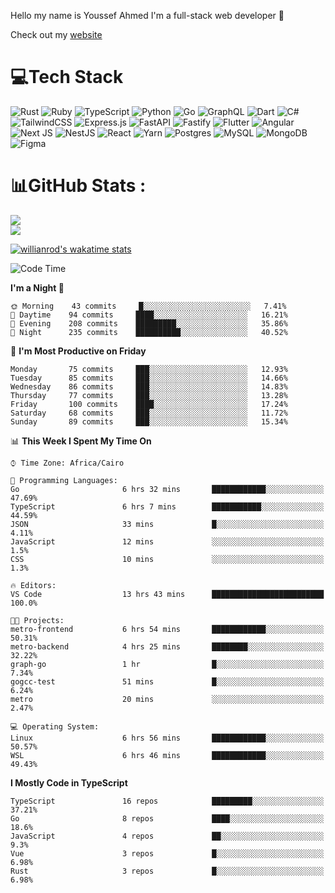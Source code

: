 Hello my name is Youssef Ahmed I'm a full-stack web developer 👋

Check out my [website](https://youssefahmed.vercel.app)
 
# 💻Tech Stack

![Rust](https://img.shields.io/badge/rust-%23000000.svg?style=for-the-badge&logo=rust&logoColor=white) ![Ruby](https://img.shields.io/badge/ruby-%23CC342D.svg?style=for-the-badge&logo=ruby&logoColor=white) ![TypeScript](https://img.shields.io/badge/typescript-%23007ACC.svg?style=for-the-badge&logo=typescript&logoColor=white) ![Python](https://img.shields.io/badge/python-3670A0?style=for-the-badge&logo=python&logoColor=ffdd54) ![Go](https://img.shields.io/badge/go-%2300ADD8.svg?style=for-the-badge&logo=go&logoColor=white) ![GraphQL](https://img.shields.io/badge/-GraphQL-E10098?style=for-the-badge&logo=graphql&logoColor=white) ![Dart](https://img.shields.io/badge/dart-%230175C2.svg?style=for-the-badge&logo=dart&logoColor=white) ![C#](https://img.shields.io/badge/c%23-%23239120.svg?style=for-the-badge&logo=c-sharp&logoColor=white) ![TailwindCSS](https://img.shields.io/badge/tailwindcss-%2338B2AC.svg?style=for-the-badge&logo=tailwind-css&logoColor=white) ![Express.js](https://img.shields.io/badge/express.js-%23404d59.svg?style=for-the-badge&logo=express&logoColor=%2361DAFB) ![FastAPI](https://img.shields.io/badge/FastAPI-005571?style=for-the-badge&logo=fastapi) ![Fastify](https://img.shields.io/badge/fastify-%23000000.svg?style=for-the-badge&logo=fastify&logoColor=white) ![Flutter](https://img.shields.io/badge/Flutter-%2302569B.svg?style=for-the-badge&logo=Flutter&logoColor=white) ![Angular](https://img.shields.io/badge/angular-%23DD0031.svg?style=for-the-badge&logo=angular&logoColor=white) ![Next JS](https://img.shields.io/badge/Next-black?style=for-the-badge&logo=next.js&logoColor=white) ![NestJS](https://img.shields.io/badge/nestjs-%23E0234E.svg?style=for-the-badge&logo=nestjs&logoColor=white) ![React](https://img.shields.io/badge/react-%2320232a.svg?style=for-the-badge&logo=react&logoColor=%2361DAFB) ![Yarn](https://img.shields.io/badge/yarn-%232C8EBB.svg?style=for-the-badge&logo=yarn&logoColor=white) ![Postgres](https://img.shields.io/badge/postgres-%23316192.svg?style=for-the-badge&logo=postgresql&logoColor=white) ![MySQL](https://img.shields.io/badge/mysql-%2300f.svg?style=for-the-badge&logo=mysql&logoColor=white) ![MongoDB](https://img.shields.io/badge/MongoDB-%234ea94b.svg?style=for-the-badge&logo=mongodb&logoColor=white)     ![Figma](https://img.shields.io/badge/figma-%23F24E1E.svg?style=for-the-badge&logo=figma&logoColor=white)

# 📊GitHub Stats :

![](https://github-readme-stats.vercel.app/api?username=joetifa2003&theme=tokyonight&hide_border=false&include_all_commits=false&count_private=false)<br/>
![](https://github-readme-streak-stats.herokuapp.com/?user=joetifa2003&theme=tokyonight&hide_border=false)<br/>

[![willianrod's wakatime stats](https://github-readme-stats.vercel.app/api/wakatime?username=joetifa2003&layout=compact)](https://github.com/anuraghazra/github-readme-stats)
<!--START_SECTION:waka-->
![Code Time](http://img.shields.io/badge/Code%20Time-786%20hrs%209%20mins-blue)

**I'm a Night 🦉** 

```text
🌞 Morning    43 commits     █░░░░░░░░░░░░░░░░░░░░░░░░   7.41% 
🌆 Daytime    94 commits     ████░░░░░░░░░░░░░░░░░░░░░   16.21% 
🌃 Evening    208 commits    █████████░░░░░░░░░░░░░░░░   35.86% 
🌙 Night      235 commits    ██████████░░░░░░░░░░░░░░░   40.52%

```
📅 **I'm Most Productive on Friday** 

```text
Monday       75 commits     ███░░░░░░░░░░░░░░░░░░░░░░   12.93% 
Tuesday      85 commits     ███░░░░░░░░░░░░░░░░░░░░░░   14.66% 
Wednesday    86 commits     ███░░░░░░░░░░░░░░░░░░░░░░   14.83% 
Thursday     77 commits     ███░░░░░░░░░░░░░░░░░░░░░░   13.28% 
Friday       100 commits    ████░░░░░░░░░░░░░░░░░░░░░   17.24% 
Saturday     68 commits     ███░░░░░░░░░░░░░░░░░░░░░░   11.72% 
Sunday       89 commits     ███░░░░░░░░░░░░░░░░░░░░░░   15.34%

```


📊 **This Week I Spent My Time On** 

```text
⌚︎ Time Zone: Africa/Cairo

💬 Programming Languages: 
Go                       6 hrs 32 mins       ████████████░░░░░░░░░░░░░   47.69% 
TypeScript               6 hrs 7 mins        ███████████░░░░░░░░░░░░░░   44.59% 
JSON                     33 mins             █░░░░░░░░░░░░░░░░░░░░░░░░   4.11% 
JavaScript               12 mins             ░░░░░░░░░░░░░░░░░░░░░░░░░   1.5% 
CSS                      10 mins             ░░░░░░░░░░░░░░░░░░░░░░░░░   1.3%

🔥 Editors: 
VS Code                  13 hrs 43 mins      █████████████████████████   100.0%

🐱‍💻 Projects: 
metro-frontend           6 hrs 54 mins       ████████████░░░░░░░░░░░░░   50.31% 
metro-backend            4 hrs 25 mins       ████████░░░░░░░░░░░░░░░░░   32.22% 
graph-go                 1 hr                █░░░░░░░░░░░░░░░░░░░░░░░░   7.34% 
gogcc-test               51 mins             █░░░░░░░░░░░░░░░░░░░░░░░░   6.24% 
metro                    20 mins             ░░░░░░░░░░░░░░░░░░░░░░░░░   2.47%

💻 Operating System: 
Linux                    6 hrs 56 mins       ████████████░░░░░░░░░░░░░   50.57% 
WSL                      6 hrs 46 mins       ████████████░░░░░░░░░░░░░   49.43%

```

**I Mostly Code in TypeScript** 

```text
TypeScript               16 repos            █████████░░░░░░░░░░░░░░░░   37.21% 
Go                       8 repos             ████░░░░░░░░░░░░░░░░░░░░░   18.6% 
JavaScript               4 repos             ██░░░░░░░░░░░░░░░░░░░░░░░   9.3% 
Vue                      3 repos             █░░░░░░░░░░░░░░░░░░░░░░░░   6.98% 
Rust                     3 repos             █░░░░░░░░░░░░░░░░░░░░░░░░   6.98%

```



<!--END_SECTION:waka-->
